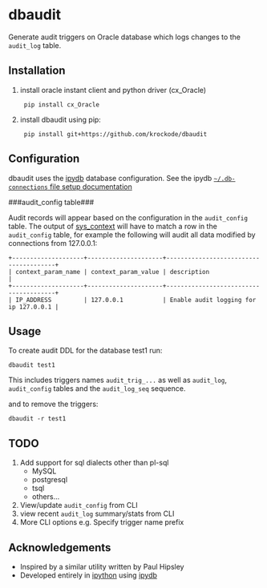 dbaudit
========

Generate audit triggers on Oracle database which logs changes to the `audit_log` table.

Installation
------------

1. install oracle instant client and python driver (cx_Oracle)

        pip install cx_Oracle

2. install dbaudit using pip:

        pip install git+https://github.com/krockode/dbaudit

Configuration
-------------

dbaudit uses the [ipydb](https://github.com/jaysw/ipydb) database configuration.  See the ipydb
 [`~/.db-connections` file setup documentation](https://github.com/jaysw/ipydb#2-using-connect-and-a-db-connections-configuration-file)

###audit_config table###

Audit records will appear based on the configuration in the `audit_config` table.  The output of
[sys_context](http://docs.oracle.com/cd/B19306_01/server.102/b14200/functions165.htm) will have to
match a row in the `audit_config` table, for example the following will audit all data modified by
connections from 127.0.0.1:

    +--------------------+---------------------+---------------------------------------+
    | context_param_name | context_param_value | description                           |
    +--------------------+---------------------+---------------------------------------+
    | IP_ADDRESS         | 127.0.0.1           | Enable audit logging for ip 127.0.0.1 |

Usage
-----

To create audit DDL for the database test1 run:

    dbaudit test1

This includes triggers names `audit_trig_...` as well as `audit_log`, `audit_config` tables and the
`audit_log_seq` sequence.

and to remove the triggers:

    dbaudit -r test1

TODO
----

1. Add support for sql dialects other than pl-sql
    * MySQL
    * postgresql
    * tsql
    * others...
2. View/update `audit_config` from CLI
3. view recent `audit_log` summary/stats from CLI
4. More CLI options e.g. Specify trigger name prefix

Acknowledgements
----------------

 * Inspired by a similar utility written by Paul Hipsley
 * Developed entirely in [ipython](http://ipython.org) using [ipydb](https://github.com/jaysw/ipydb)
